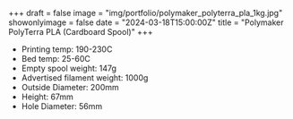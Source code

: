 +++
draft = false
image = "img/portfolio/polymaker_polyterra_pla_1kg.jpg"
showonlyimage = false
date = "2024-03-18T15:00:00Z"
title = "Polymaker PolyTerra PLA (Cardboard Spool)"
+++

-   Printing temp: 190-230C
-   Bed temp: 25-60C
-   Empty spool weight: 147g
-   Advertised filament weight: 1000g
-   Outside Diameter: 200mm
-   Height: 67mm
-   Hole Diameter: 56mm
<!--more-->